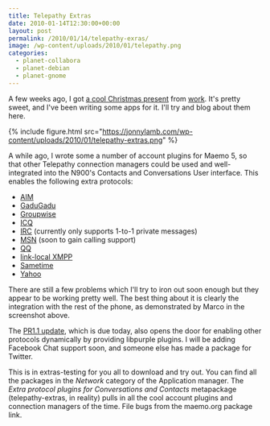```yaml
---
title: Telepathy Extras
date: 2010-01-14T12:30:00+00:00
layout: post
permalink: /2010/01/14/telepathy-exras/
image: /wp-content/uploads/2010/01/telepathy.png
categories:
  - planet-collabora
  - planet-debian
  - planet-gnome
---
```

A few weeks ago, I got [a cool Christmas present](http://blog.barisione.org/2009-12/early-christmas/) from [work](http://www.collabora.co.uk/). It's pretty sweet, and I've been writing some apps for it. I'll try and blog about them here.

{% include figure.html src="https://jonnylamb.com/wp-content/uploads/2010/01/telepathy-extras.png" %}

A while ago, I wrote some a number of account plugins for Maemo 5, so that other Telepathy connection managers could be used and well-integrated into the N900's Contacts and Conversations User interface. This enables the following extra protocols:
* [AIM](http://maemo.org/packages/view/account-plugin-haze/)
* [GaduGadu](http://maemo.org/packages/view/account-plugin-haze/)
* [Groupwise](http://maemo.org/packages/view/account-plugin-haze/)
* [ICQ](http://maemo.org/packages/view/account-plugin-haze/)
* [IRC](http://maemo.org/packages/view/account-plugin-idle/) (currently only supports 1-to-1 private messages)
* [MSN](http://maemo.org/packages/view/account-plugin-butterfly/) (soon to gain calling support)
* [QQ](http://maemo.org/packages/view/account-plugin-haze/)
* [link-local XMPP](http://maemo.org/packages/view/account-plugin-salut/)
* [Sametime](http://maemo.org/packages/view/account-plugin-haze/)
* [Yahoo](http://maemo.org/packages/view/account-plugin-haze/)

There are still a few problems which I'll try to iron out soon enough
but they appear to be working pretty well. The best thing about it is
clearly the integration with the rest of the phone, as demonstrated by
Marco in the screenshot above.

The [PR1.1 update](http://wiki.maemo.org/Maemo_5/PR1.1), which is due
today, also opens the door for enabling other protocols dynamically by
providing libpurple plugins. I will be adding Facebook Chat support
soon, and someone else has made a package for Twitter.

This is in extras-testing for you all to download and try out. You can
find all the packages in the _Network_ category of the Application
manager. The _Extra protocol plugins for Conversations and Contacts_
metapackage (telepathy-extras, in reality) pulls in all the cool
account plugins and connection managers of the time. File bugs from
the maemo.org package link.
